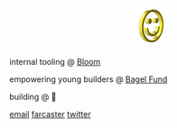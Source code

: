 <h1 align="center">
  <img src="smile.gif" alt="Landon Boles" />
</h1>

internal tooling @ [Bloom](https://bloomapp.com)

empowering young builders @ [Bagel Fund](https://bagel.fund)

building @ 🤫

[email](mailto:ldb@erikboles.com)
[farcaster](https://warpcast.com/lndnnft)
[twitter](https://twitter.com/landon_xyz)
